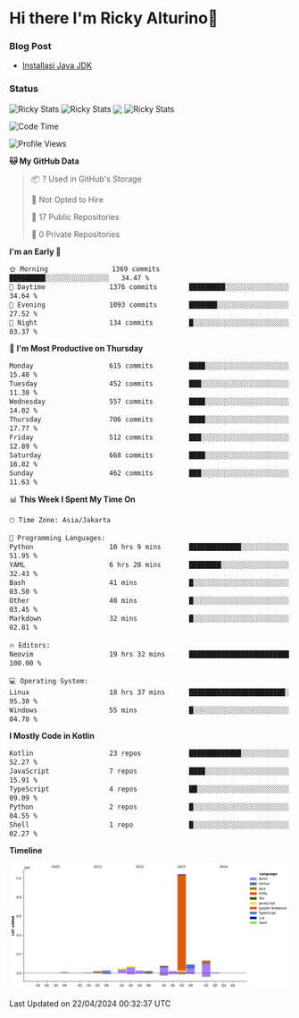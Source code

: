 # Hi there I'm Ricky Alturino👋

### Blog Post

<!-- BLOG-POST-LIST:START -->

- [Installasi Java JDK](https://onirutla.medium.com/installasi-java-jdk-ec701beeb5cb?source=rss-d9d81c918cc9------2)
<!-- BLOG-POST-LIST:END -->

### Status

<img align="center" alt="Ricky Stats" src="https://github-readme-stats.vercel.app/api?username=Alturino&theme=dark&show_icons=true&hide_border=false" />
<img align="center" alt="Ricky Stats" src="https://github-readme-stats.vercel.app/api/top-langs/?username=Alturino&theme=dark&show_icons=true&layout=compact"/>
<img align="center" width="640px" src="https://github-readme-stats.vercel.app/api/wakatime?username=Alturino&layout=compact&hide_border=true&theme=dark">
<img align="center" alt="Ricky Stats" src="https://leetcard.jacoblin.cool/onirutla?border=0&radius=20&ext=activity"/>

<!--START_SECTION:waka-->
![Code Time](http://img.shields.io/badge/Code%20Time-236%20hrs%2041%20mins-blue)

![Profile Views](http://img.shields.io/badge/Profile%20Views-0-blue)

**🐱 My GitHub Data** 

> 📦 ? Used in GitHub's Storage 
 > 
> 🚫 Not Opted to Hire
 > 
> 📜 17 Public Repositories 
 > 
> 🔑 0 Private Repositories 
 > 
**I'm an Early 🐤** 

```text
🌞 Morning                1369 commits        █████████░░░░░░░░░░░░░░░░   34.47 % 
🌆 Daytime                1376 commits        █████████░░░░░░░░░░░░░░░░   34.64 % 
🌃 Evening                1093 commits        ███████░░░░░░░░░░░░░░░░░░   27.52 % 
🌙 Night                  134 commits         █░░░░░░░░░░░░░░░░░░░░░░░░   03.37 % 
```
📅 **I'm Most Productive on Thursday** 

```text
Monday                   615 commits         ████░░░░░░░░░░░░░░░░░░░░░   15.48 % 
Tuesday                  452 commits         ███░░░░░░░░░░░░░░░░░░░░░░   11.38 % 
Wednesday                557 commits         ████░░░░░░░░░░░░░░░░░░░░░   14.02 % 
Thursday                 706 commits         ████░░░░░░░░░░░░░░░░░░░░░   17.77 % 
Friday                   512 commits         ███░░░░░░░░░░░░░░░░░░░░░░   12.89 % 
Saturday                 668 commits         ████░░░░░░░░░░░░░░░░░░░░░   16.82 % 
Sunday                   462 commits         ███░░░░░░░░░░░░░░░░░░░░░░   11.63 % 
```


📊 **This Week I Spent My Time On** 

```text
🕑︎ Time Zone: Asia/Jakarta

💬 Programming Languages: 
Python                   10 hrs 9 mins       █████████████░░░░░░░░░░░░   51.95 % 
YAML                     6 hrs 20 mins       ████████░░░░░░░░░░░░░░░░░   32.43 % 
Bash                     41 mins             █░░░░░░░░░░░░░░░░░░░░░░░░   03.50 % 
Other                    40 mins             █░░░░░░░░░░░░░░░░░░░░░░░░   03.45 % 
Markdown                 32 mins             █░░░░░░░░░░░░░░░░░░░░░░░░   02.81 % 

🔥 Editors: 
Neovim                   19 hrs 32 mins      █████████████████████████   100.00 % 

💻 Operating System: 
Linux                    18 hrs 37 mins      ████████████████████████░   95.30 % 
Windows                  55 mins             █░░░░░░░░░░░░░░░░░░░░░░░░   04.70 % 
```

**I Mostly Code in Kotlin** 

```text
Kotlin                   23 repos            █████████████░░░░░░░░░░░░   52.27 % 
JavaScript               7 repos             ████░░░░░░░░░░░░░░░░░░░░░   15.91 % 
TypeScript               4 repos             ██░░░░░░░░░░░░░░░░░░░░░░░   09.09 % 
Python                   2 repos             █░░░░░░░░░░░░░░░░░░░░░░░░   04.55 % 
Shell                    1 repo              █░░░░░░░░░░░░░░░░░░░░░░░░   02.27 % 
```



**Timeline**

![Lines of Code chart](https://raw.githubusercontent.com/Alturino/Alturino/main/assets/bar_graph.png)


 Last Updated on 22/04/2024 00:32:37 UTC
<!--END_SECTION:waka-->
